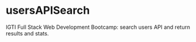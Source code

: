 # usersAPISearch
IGTI Full Stack Web Development Bootcamp: search users API and return results and stats.

